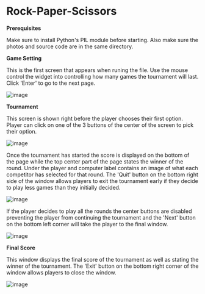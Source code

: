 # Rock-Paper-Scissors

**Prerequisites**


Make sure to install Python's PIL module before starting. Also make sure the photos and source code are in the same directory.

**Game Setting**

This is the first screen that appears when runing the file. Use the mouse control the widget into controlling how many games the tournament will last. Click 'Enter' to go to the next page.

![image](https://github.com/Ryan-Khandaker/Rock-Paper-Scissors/assets/119060775/804fe12a-ffcb-4337-ad8c-6c5a30f61b3f)


**Tournament**

This screen is shown right before the player chooses their first option. Player can click on one of the 3 buttons of the center of the screen to pick their option. 

![image](https://github.com/Ryan-Khandaker/Rock-Paper-Scissors/assets/119060775/60c27df0-fc45-44c9-83c9-e124dcd46b5e)

Once the tournament has started the score is displayed on the bottom of the page while the top center part of the page states the winner of the round. Under the player and computer label contains an image of what each competitor has selected for that round. The 'Quit' button on the bottom right side of the window allows players to exit the tournament early if they decide to play less games than they initially decided.


![image](https://github.com/Ryan-Khandaker/Rock-Paper-Scissors/assets/119060775/b12312c3-357f-43ab-a6e7-5a477e8e95bd)

If the player decides to play all the rounds the center buttons are disabled preventing the player from continuing the tournament and the 'Next' button on the bottom left corner will take the player to the final window. 

![image](https://github.com/Ryan-Khandaker/Rock-Paper-Scissors/assets/119060775/86d58a17-07e9-45c0-8a70-f184dd6a16b7)

**Final Score**

This window displays the final score of the tournament as well as stating the winner of the tournament. The 'Exit' button on the bottom right corner of the window allows players to close the window.

![image](https://github.com/Ryan-Khandaker/Rock-Paper-Scissors/assets/119060775/627263ec-d10c-4ddb-9bb1-a602c544ca53)
